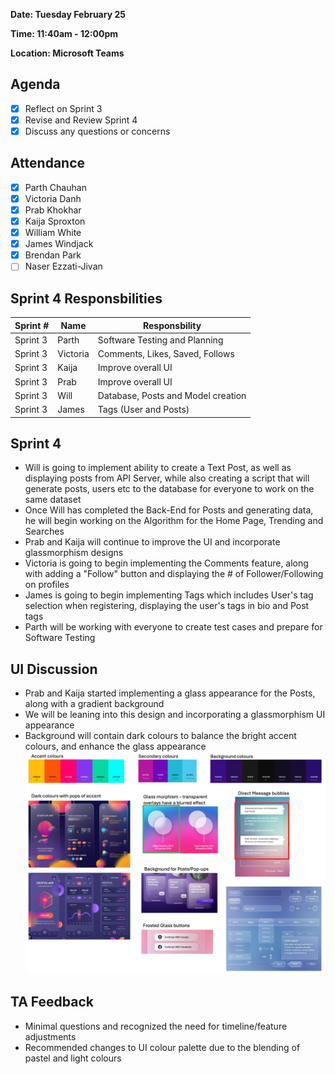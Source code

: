 **Date: Tuesday February 25**

**Time: 11:40am - 12:00pm**

**Location: Microsoft Teams**

## Agenda 
- [x] Reflect on Sprint 3
- [x] Revise and Review Sprint 4
- [x] Discuss any questions or concerns

## Attendance
- [x] Parth Chauhan
- [x] Victoria Danh
- [x] Prab Khokhar
- [x] Kaija Sproxton
- [x] William White
- [x] James Windjack
- [x] Brendan Park
- [ ] Naser Ezzati-Jivan

## Sprint 4 Responsbilities
| Sprint # | Name               | Responsbility                      |
|----------| ------------------ | -----------------------------------|
| Sprint 3 | Parth              | Software Testing and Planning      |
| Sprint 3 | Victoria           | Comments, Likes, Saved, Follows    |
| Sprint 3 | Kaija              | Improve overall UI                 |
| Sprint 3 | Prab               | Improve overall UI                 |
| Sprint 3 | Will               | Database, Posts and Model creation |
| Sprint 3 | James              | Tags (User and Posts)              |

## Sprint 4 
- Will is going to implement ability to create a Text Post, as well as displaying posts from API Server, while also creating a script that will generate posts, users etc to the database for everyone to work on the same dataset
- Once Will has completed the Back-End for Posts and generating data, he will begin working on the Algorithm for the Home Page, Trending and Searches
- Prab and Kaija will continue to improve the UI and incorporate glassmorphism designs
- Victoria is going to begin implementing the Comments feature, along with adding a "Follow" button and displaying the # of Follower/Following on profiles
- James is going to begin implementing Tags which includes User's tag selection when registering, displaying the user's tags in bio and Post tags
- Parth will be working with everyone to create test cases and prepare for Software Testing

## UI Discussion
- Prab and Kaija started implementing a glass appearance for the Posts, along with a gradient background
- We will be leaning into this design and incorporating a glassmorphism UI appearance
- Background will contain dark colours to balance the bright accent colours, and enhance the glass appearance
![UI Design](Screenshots/Glassmorphism.png)

## TA Feedback
- Minimal questions and recognized the need for timeline/feature adjustments
- Recommended changes to UI colour palette due to the blending of pastel and light colours
